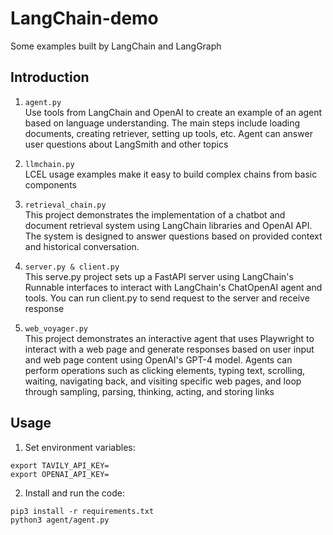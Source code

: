 # LangChain-demo
Some examples built by LangChain and LangGraph

## Introduction
1. `agent.py`  
Use tools from LangChain and OpenAI to create an example of an agent based on language understanding. The main steps include loading documents, creating retriever, setting up tools, etc. Agent can answer user questions about LangSmith and other topics

2. `llmchain.py`  
LCEL usage examples make it easy to build complex chains from basic components

3. `retrieval_chain.py`  
This project demonstrates the implementation of a chatbot and document retrieval system using LangChain libraries and OpenAI API. The system is designed to answer questions based on provided context and historical conversation.

4. `server.py & client.py`  
This serve.py project sets up a FastAPI server using LangChain's Runnable interfaces to interact with LangChain's ChatOpenAI agent and tools. You can run client.py to send request to the server and receive response

5. `web_voyager.py`  
This project demonstrates an interactive agent that uses Playwright to interact with a web page and generate responses based on user input and web page content using OpenAI's GPT-4 model. Agents can perform operations such as clicking elements, typing text, scrolling, waiting, navigating back, and visiting specific web pages, and loop through sampling, parsing, thinking, acting, and storing links

## Usage
1. Set environment variables:
```
export TAVILY_API_KEY=
export OPENAI_API_KEY=
```

2. Install and run the code:
```
pip3 install -r requirements.txt 
python3 agent/agent.py
```